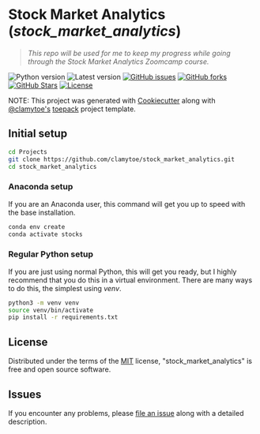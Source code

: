 # Stock Market Analytics (*stock_market_analytics*)

> *This repo will be used for me to keep my progress while going through the Stock Market Analytics Zoomcamp course.*

![Python version][python-version]
![Latest version][latest-version]
[![GitHub issues][issues-image]][issues-url]
[![GitHub forks][fork-image]][fork-url]
[![GitHub Stars][stars-image]][stars-url]
[![License][license-image]][license-url]

NOTE: This project was generated with [Cookiecutter](https://github.com/audreyr/cookiecutter) along with [@clamytoe's](https://github.com/clamytoe) [toepack](https://github.com/clamytoe/toepack) project template.

## Initial setup

```zsh
cd Projects
git clone https://github.com/clamytoe/stock_market_analytics.git
cd stock_market_analytics
```

### Anaconda setup

If you are an Anaconda user, this command will get you up to speed with the base installation.

```zsh
conda env create
conda activate stocks
```

### Regular Python setup

If you are just using normal Python, this will get you ready, but I highly recommend that you do this in a virtual environment.
There are many ways to do this, the simplest using *venv*.

```zsh
python3 -m venv venv
source venv/bin/activate
pip install -r requirements.txt
```

## License

Distributed under the terms of the [MIT](https://opensource.org/licenses/MIT) license, "stock_market_analytics" is free and open source software.

## Issues

If you encounter any problems, please [file an issue](https://github.com/clamytoe/toepack/issues) along with a detailed description.

[python-version]:https://img.shields.io/badge/python-3.11.8-brightgreen.svg
[latest-version]:https://img.shields.io/badge/version-0.1.0-blue.svg
[issues-image]:https://img.shields.io/github/issues/clamytoe/stock_market_analytics.svg
[issues-url]:https://github.com/clamytoe/stock_market_analytics/issues
[fork-image]:https://img.shields.io/github/forks/clamytoe/stock_market_analytics.svg
[fork-url]:https://github.com/clamytoe/stock_market_analytics/network
[stars-image]:https://img.shields.io/github/stars/clamytoe/stock_market_analytics.svg
[stars-url]:https://github.com/clamytoe/stock_market_analytics/stargazers
[license-image]:https://img.shields.io/github/license/clamytoe/stock_market_analytics.svg
[license-url]:https://github.com/clamytoe/stock_market_analytics/blob/master/LICENSE
